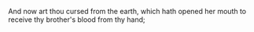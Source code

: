 And now art thou cursed from the earth, which hath opened her mouth to receive thy brother's blood from thy hand;
